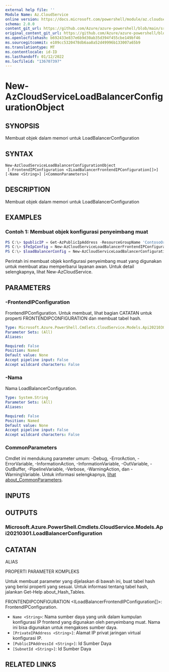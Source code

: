 ```yaml
---
external help file: ''
Module Name: Az.CloudService
online version: https://docs.microsoft.com/powershell/module/az.cloudservice/new-azcloudserviceloadbalancerconfigurationobject
schema: 2.0.0
content_git_url: https://github.com/Azure/azure-powershell/blob/main/src/CloudService/help/New-AzCloudServiceLoadBalancerConfigurationObject.md
original_content_git_url: https://github.com/Azure/azure-powershell/blob/main/src/CloudService/help/New-AzCloudServiceLoadBalancerConfigurationObject.md
ms.openlocfilehash: b692433e837e6b9d30ab35d394f455cbe149bf46
ms.sourcegitcommit: e109cc5320478db6aa8a52d49996b133007a65b9
ms.translationtype: MT
ms.contentlocale: id-ID
ms.lasthandoff: 01/12/2022
ms.locfileid: "136707397"
---
```

# New-AzCloudServiceLoadBalancerConfigurationObject

## SYNOPSIS
Membuat objek dalam memori untuk LoadBalancerConfiguration

## SYNTAX

```
New-AzCloudServiceLoadBalancerConfigurationObject
 [-FrontendIPConfiguration <ILoadBalancerFrontendIPConfiguration[]>] [-Name <String>] [<CommonParameters>]
```

## DESCRIPTION
Membuat objek dalam memori untuk LoadBalancerConfiguration

## EXAMPLES

### Contoh 1: Membuat objek konfigurasi penyeimbang muat
```powershell
PS C:\> $publicIP = Get-AzPublicIpAddress -ResourceGroupName 'ContosoOrg' -Name 'ContosoPublicIP'
PS C:\> $feIpConfig = New-AzCloudServiceLoadBalancerFrontendIPConfigurationObject -Name 'ContosoFe' -PublicIPAddressId $publicIP.Id
PS C:\> $loadBalancerConfig = New-AzCloudServiceLoadBalancerConfigurationObject -Name 'ContosoLB' -FrontendIPConfiguration $feIpConfig
```

Perintah ini membuat objek konfigurasi penyeimbang muat yang digunakan untuk membuat atau memperbarui layanan awan.
Untuk detail selengkapnya, lihat New-AzCloudService.

## PARAMETERS

### -FrontendIPConfiguration
FrontendIPConfiguration.
Untuk membuat, lihat bagian CATATAN untuk properti FRONTENDIPCONFIGURATION dan membuat tabel hash.

```yaml
Type: Microsoft.Azure.PowerShell.Cmdlets.CloudService.Models.Api20210301.ILoadBalancerFrontendIPConfiguration[]
Parameter Sets: (All)
Aliases:

Required: False
Position: Named
Default value: None
Accept pipeline input: False
Accept wildcard characters: False
```

### -Nama
Nama LoadBalancerConfiguration.

```yaml
Type: System.String
Parameter Sets: (All)
Aliases:

Required: False
Position: Named
Default value: None
Accept pipeline input: False
Accept wildcard characters: False
```

### CommonParameters
Cmdlet ini mendukung parameter umum: -Debug, -ErrorAction, -ErrorVariable, -InformationAction, -InformationVariable, -OutVariable, -OutBuffer, -PipelineVariable, -Verbose, -WarningAction, dan -WarningVariable. Untuk informasi selengkapnya, [lihat about_CommonParameters](http://go.microsoft.com/fwlink/?LinkID=113216).

## INPUTS

## OUTPUTS

### Microsoft.Azure.PowerShell.Cmdlets.CloudService.Models.Api20210301.LoadBalancerConfiguration

## CATATAN

ALIAS

PROPERTI PARAMETER KOMPLEKS

Untuk membuat parameter yang dijelaskan di bawah ini, buat tabel hash yang berisi properti yang sesuai. Untuk informasi tentang tabel hash, jalankan Get-Help about_Hash_Tables.


FRONTENDIPCONFIGURATION <ILoadBalancerFrontendIPConfiguration[]>: FrontendIPConfiguration.
  - `Name <String>`: Nama sumber daya yang unik dalam kumpulan konfigurasi IP frontend yang digunakan oleh penyeimbang muat. Nama ini bisa digunakan untuk mengakses sumber daya.
  - `[PrivateIPAddress <String>]`: Alamat IP privat jaringan virtual konfigurasi IP.
  - `[PublicIPAddressId <String>]`: Id Sumber Daya
  - `[SubnetId <String>]`: Id Sumber Daya

## RELATED LINKS

